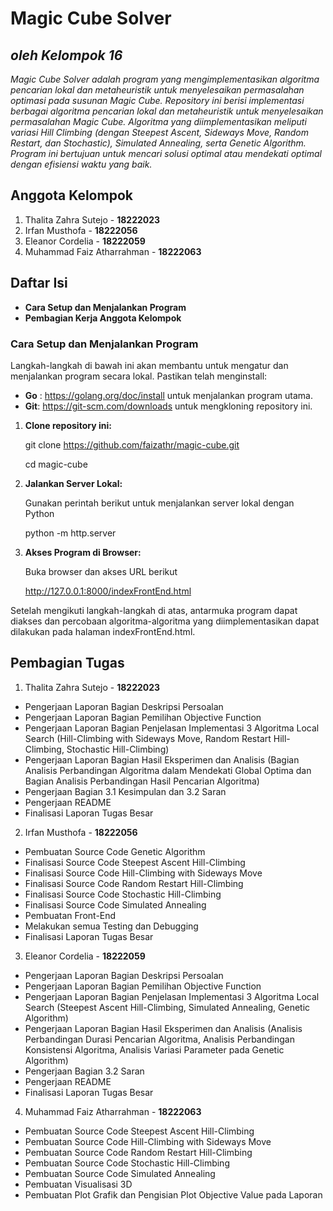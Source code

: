 # Magic Cube Solver
## *oleh Kelompok 16*

*Magic Cube Solver adalah program yang mengimplementasikan algoritma pencarian lokal dan metaheuristik untuk menyelesaikan permasalahan optimasi pada susunan Magic Cube.*
*Repository ini berisi implementasi berbagai algoritma pencarian lokal dan metaheuristik untuk menyelesaikan permasalahan Magic Cube. Algoritma yang diimplementasikan meliputi variasi Hill Climbing (dengan Steepest Ascent, Sideways Move, Random Restart, dan Stochastic), Simulated Annealing, serta Genetic Algorithm. Program ini bertujuan untuk mencari solusi optimal atau mendekati optimal dengan efisiensi waktu yang baik.*

## Anggota Kelompok
1. Thalita Zahra Sutejo - **18222023**
2. Irfan Musthofa - **18222056**
3. Eleanor Cordelia - **18222059**
4. Muhammad Faiz Atharrahman - **18222063**

## Daftar Isi
- **Cara Setup dan Menjalankan Program**
- **Pembagian Kerja Anggota Kelompok**

### Cara Setup dan Menjalankan Program
Langkah-langkah di bawah ini akan membantu untuk mengatur dan menjalankan program secara lokal.
Pastikan telah menginstall:
- **Go** : https://golang.org/doc/install untuk menjalankan program utama.
- **Git**: https://git-scm.com/downloads untuk mengkloning repository ini.
1. **Clone repository ini:**
   
   git clone https://github.com/faizathr/magic-cube.git

   cd magic-cube
3. **Jalankan Server Lokal:**

   Gunakan perintah berikut untuk menjalankan server lokal dengan Python

   python -m http.server
5. **Akses Program di Browser:**
   
   Buka browser dan akses URL berikut 

   http://127.0.0.1:8000/indexFrontEnd.html

Setelah mengikuti langkah-langkah di atas, antarmuka program dapat diakses dan percobaan algoritma-algoritma yang diimplementasikan dapat dilakukan pada halaman indexFrontEnd.html.

## Pembagian Tugas 
1. Thalita Zahra Sutejo - **18222023**
- Pengerjaan Laporan Bagian Deskripsi Persoalan
- Pengerjaan Laporan Bagian Pemilihan Objective Function 
- Pengerjaan Laporan Bagian Penjelasan Implementasi 3 Algoritma Local Search (Hill-Climbing with Sideways Move, Random Restart Hill-Climbing, Stochastic Hill-Climbing)
- Pengerjaan Laporan Bagian Hasil Eksperimen dan Analisis (Bagian Analisis Perbandingan Algoritma dalam Mendekati Global Optima dan Bagian Analisis Perbandingan Hasil Pencarian Algoritma)
- Pengerjaan Bagian 3.1 Kesimpulan dan 3.2 Saran 
- Pengerjaan README
- Finalisasi Laporan Tugas Besar
2. Irfan Musthofa - **18222056**
- Pembuatan Source Code Genetic Algorithm
- Finalisasi Source Code Steepest Ascent Hill-Climbing
- Finalisasi Source Code Hill-Climbing with Sideways Move
- Finalisasi Source Code Random Restart Hill-Climbing
- Finalisasi Source Code Stochastic Hill-Climbing
- Finalisasi Source Code  Simulated Annealing
- Pembuatan Front-End
- Melakukan semua Testing dan Debugging
- Finalisasi Laporan Tugas Besar
3. Eleanor Cordelia - **18222059**
- Pengerjaan Laporan Bagian Deskripsi Persoalan
- Pengerjaan Laporan Bagian Pemilihan Objective Function
- Pengerjaan Laporan Bagian Penjelasan Implementasi 3 Algoritma Local Search (Steepest Ascent Hill-Climbing, Simulated Annealing, Genetic Algorithm)
- Pengerjaan Laporan Bagian Hasil Eksperimen dan Analisis (Analisis Perbandingan Durasi Pencarian Algoritma, Analisis Perbandingan Konsistensi Algoritma, Analisis Variasi Parameter pada Genetic Algorithm)
- Pengerjaan Bagian 3.2 Saran
- Pengerjaan README	
- Finalisasi Laporan Tugas Besar
4. Muhammad Faiz Atharrahman - **18222063**
- Pembuatan Source Code Steepest Ascent Hill-Climbing
- Pembuatan Source Code Hill-Climbing with Sideways Move
- Pembuatan Source Code Random Restart Hill-Climbing
- Pembuatan Source Code Stochastic Hill-Climbing
- Pembuatan Source Code  Simulated Annealing
- Pembuatan Visualisasi 3D 
- Pembuatan Plot Grafik dan Pengisian Plot Objective Value pada Laporan